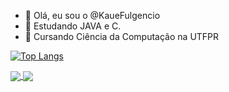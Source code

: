 - 👋 Olá, eu sou o @KaueFulgencio
- 👀 Estudando JAVA e C.
- 🌱 Cursando Ciência da Computação na UTFPR

[![Top Langs](https://github-readme-stats.vercel.app/api/top-langs/?username=kauefulgencio)](https://github.com/kauefulgencio/github-readme-stats)

<a href="https://github.com/kauefulgencio/github-readme-stats">
  <img align="center" src="https://github-readme-stats.vercel.app/api/pin/?username=kauefulgencio&repo=github-readme-stats" />
</a>
<a href="https://github.com/anuraghazra/convoychat">
  <img align="center" src="https://github-readme-stats.vercel.app/api/pin/?username=kauefulgencio&repo=convoychat" />
</a>
